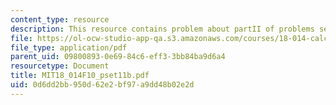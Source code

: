 ```yaml
---
content_type: resource
description: This resource contains problem about partII of problems set 11.
file: https://ol-ocw-studio-app-qa.s3.amazonaws.com/courses/18-014-calculus-with-theory-fall-2010/0d6dd2bb950d62e2bf97a9dd48b02e2d_MIT18_014F10_pset11b.pdf
file_type: application/pdf
parent_uid: 09800893-0e69-84c6-eff3-3bb84ba9d6a4
resourcetype: Document
title: MIT18_014F10_pset11b.pdf
uid: 0d6dd2bb-950d-62e2-bf97-a9dd48b02e2d
---
```

